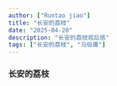```yaml
---
author: ["Runtao jiao"]
title: "长安的荔枝"
date: "2025-04-20"
description: "长安的荔枝观后感"
tags: ["长安的荔枝", "马伯庸"]
---
```


### 长安的荔枝
